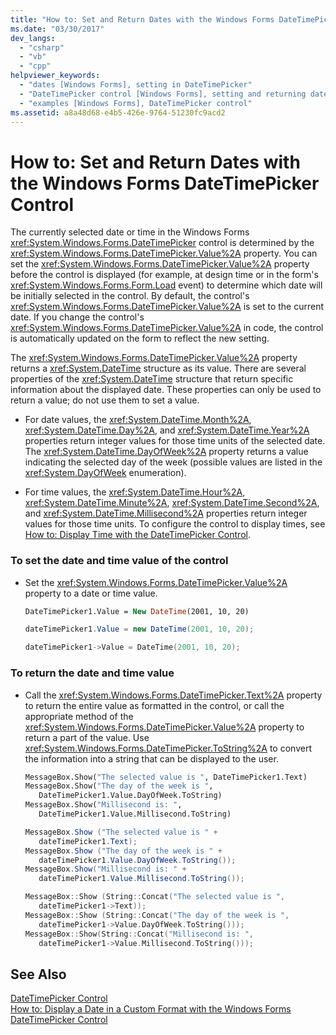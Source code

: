 ```yaml
---
title: "How to: Set and Return Dates with the Windows Forms DateTimePicker Control"
ms.date: "03/30/2017"
dev_langs: 
  - "csharp"
  - "vb"
  - "cpp"
helpviewer_keywords: 
  - "dates [Windows Forms], setting in DateTimePicker"
  - "DateTimePicker control [Windows Forms], setting and returning dates"
  - "examples [Windows Forms], DateTimePicker control"
ms.assetid: a8a48d68-e4b5-426e-9764-51230fc9acd2
---
```

# How to: Set and Return Dates with the Windows Forms DateTimePicker Control
The currently selected date or time in the Windows Forms <xref:System.Windows.Forms.DateTimePicker> control is determined by the <xref:System.Windows.Forms.DateTimePicker.Value%2A> property. You can set the <xref:System.Windows.Forms.DateTimePicker.Value%2A> property before the control is displayed (for example, at design time or in the form's <xref:System.Windows.Forms.Form.Load> event) to determine which date will be initially selected in the control. By default, the control's <xref:System.Windows.Forms.DateTimePicker.Value%2A> is set to the current date. If you change the control's <xref:System.Windows.Forms.DateTimePicker.Value%2A> in code, the control is automatically updated on the form to reflect the new setting.  
  
 The <xref:System.Windows.Forms.DateTimePicker.Value%2A> property returns a <xref:System.DateTime> structure as its value. There are several properties of the <xref:System.DateTime> structure that return specific information about the displayed date. These properties can only be used to return a value; do not use them to set a value.  
  
- For date values, the <xref:System.DateTime.Month%2A>, <xref:System.DateTime.Day%2A>, and <xref:System.DateTime.Year%2A> properties return integer values for those time units of the selected date. The <xref:System.DateTime.DayOfWeek%2A> property returns a value indicating the selected day of the week (possible values are listed in the <xref:System.DayOfWeek> enumeration).  
  
- For time values, the <xref:System.DateTime.Hour%2A>, <xref:System.DateTime.Minute%2A>, <xref:System.DateTime.Second%2A>, and <xref:System.DateTime.Millisecond%2A> properties return integer values for those time units. To configure the control to display times, see [How to: Display Time with the DateTimePicker Control](../../../../docs/framework/winforms/controls/how-to-display-time-with-the-datetimepicker-control.md).  
  
### To set the date and time value of the control  
  
- Set the <xref:System.Windows.Forms.DateTimePicker.Value%2A> property to a date or time value.  
  
  ```vb  
  DateTimePicker1.Value = New DateTime(2001, 10, 20)  
  ```  
  
  ```csharp  
  dateTimePicker1.Value = new DateTime(2001, 10, 20);  
  ```  
  
  ```cpp  
  dateTimePicker1->Value = DateTime(2001, 10, 20);  
  ```  
  
### To return the date and time value  
  
- Call the <xref:System.Windows.Forms.DateTimePicker.Text%2A> property to return the entire value as formatted in the control, or call the appropriate method of the <xref:System.Windows.Forms.DateTimePicker.Value%2A> property to return a part of the value. Use <xref:System.Windows.Forms.DateTimePicker.ToString%2A> to convert the information into a string that can be displayed to the user.  
  
  ```vb  
  MessageBox.Show("The selected value is ", DateTimePicker1.Text)  
  MessageBox.Show("The day of the week is ",   
     DateTimePicker1.Value.DayOfWeek.ToString)  
  MessageBox.Show("Millisecond is: ",   
     DateTimePicker1.Value.Millisecond.ToString)  
  ```  
  
  ```csharp  
  MessageBox.Show ("The selected value is " +   
     dateTimePicker1.Text);  
  MessageBox.Show ("The day of the week is " +   
     dateTimePicker1.Value.DayOfWeek.ToString());  
  MessageBox.Show("Millisecond is: " +   
     dateTimePicker1.Value.Millisecond.ToString());  
  ```  
  
  ```cpp  
  MessageBox::Show (String::Concat("The selected value is ",  
     dateTimePicker1->Text));  
  MessageBox::Show (String::Concat("The day of the week is ",  
     dateTimePicker1->Value.DayOfWeek.ToString()));  
  MessageBox::Show(String::Concat("Millisecond is: ",  
     dateTimePicker1->Value.Millisecond.ToString()));  
  ```  
  
## See Also  
 [DateTimePicker Control](../../../../docs/framework/winforms/controls/datetimepicker-control-windows-forms.md)  
 [How to: Display a Date in a Custom Format with the Windows Forms DateTimePicker Control](../../../../docs/framework/winforms/controls/display-a-date-in-a-custom-format-with-wf-datetimepicker-control.md)
